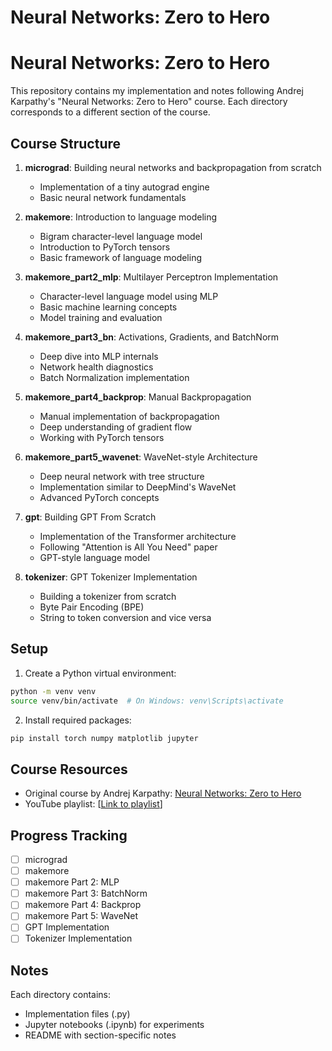 # Neural Networks: Zero to Hero 
# Neural Networks: Zero to Hero

This repository contains my implementation and notes following Andrej Karpathy's "Neural Networks: Zero to Hero" course. Each directory corresponds to a different section of the course.

## Course Structure

1. **micrograd**: Building neural networks and backpropagation from scratch
   - Implementation of a tiny autograd engine
   - Basic neural network fundamentals

2. **makemore**: Introduction to language modeling
   - Bigram character-level language model
   - Introduction to PyTorch tensors
   - Basic framework of language modeling

3. **makemore_part2_mlp**: Multilayer Perceptron Implementation
   - Character-level language model using MLP
   - Basic machine learning concepts
   - Model training and evaluation

4. **makemore_part3_bn**: Activations, Gradients, and BatchNorm
   - Deep dive into MLP internals
   - Network health diagnostics
   - Batch Normalization implementation

5. **makemore_part4_backprop**: Manual Backpropagation
   - Manual implementation of backpropagation
   - Deep understanding of gradient flow
   - Working with PyTorch tensors

6. **makemore_part5_wavenet**: WaveNet-style Architecture
   - Deep neural network with tree structure
   - Implementation similar to DeepMind's WaveNet
   - Advanced PyTorch concepts

7. **gpt**: Building GPT From Scratch
   - Implementation of the Transformer architecture
   - Following "Attention is All You Need" paper
   - GPT-style language model

8. **tokenizer**: GPT Tokenizer Implementation
   - Building a tokenizer from scratch
   - Byte Pair Encoding (BPE)
   - String to token conversion and vice versa

## Setup

1. Create a Python virtual environment:
```bash
python -m venv venv
source venv/bin/activate  # On Windows: venv\Scripts\activate
```

2. Install required packages:
```bash
pip install torch numpy matplotlib jupyter
```

## Course Resources

- Original course by Andrej Karpathy: [Neural Networks: Zero to Hero](https://karpathy.ai/zero-to-hero.html)
- YouTube playlist: [[Link to playlist](https://www.youtube.com/playlist?list=PLAqhIrjkxbuWI23v9cThsA9GvCAUhRvKZ)]

## Progress Tracking

- [ ] micrograd
- [ ] makemore
- [ ] makemore Part 2: MLP
- [ ] makemore Part 3: BatchNorm
- [ ] makemore Part 4: Backprop
- [ ] makemore Part 5: WaveNet
- [ ] GPT Implementation
- [ ] Tokenizer Implementation

## Notes

Each directory contains:
- Implementation files (.py)
- Jupyter notebooks (.ipynb) for experiments
- README with section-specific notes